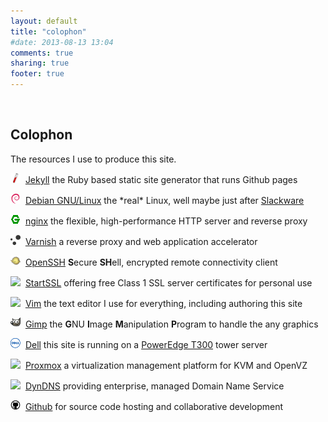```yaml
---
layout: default
title: "colophon"
#date: 2013-08-13 13:04
comments: true
sharing: true
footer: true
---
```

<br />
<h2>Colophon</h2>
<p>The resources I use to produce this site.</p>
<p><img src="/assets/colophon/jekyll.png" height="16" weight="16" border="0">&nbsp;&nbsp;<a href="http://jekyllrb.com/">Jekyll</a> the Ruby based static site generator that runs Github pages</p>
<p><img src="/assets/colophon/debian.png" border="0">&nbsp;&nbsp;<a href="http://debian.org">Debian GNU/Linux</a> the *real* Linux, well maybe just after <a href="http://slackware.com">Slackware</a></p>
<p><img src="/assets/colophon/nginx.png" border="0">&nbsp;&nbsp;<a href="http://nginx.org">nginx</a> the flexible, high-performance HTTP server and reverse proxy</p>
<p><img src="/assets/colophon/varnish.png" height="16" width="16" border="0">&nbsp;&nbsp;<a href="https://www.varnish-cache.org/">Varnish</a> a reverse proxy and web application accelerator</p>
<p><img src="/assets/colophon/openssh.png" border="0">&nbsp;&nbsp;<a href="http://openssh.org">OpenSSH</a> <b>S</b>ecure <b>SH</b>ell, encrypted remote connectivity client</p>
<p><img src="/assets/colophon/startssl.png" border="0">&nbsp;&nbsp;<a href="https://startssl.org">StartSSL</a> offering free Class 1 SSL server certificates for personal use</p>
<p><img src="/assets/colophon/vim.png" border="0">&nbsp;&nbsp;<a href="http://www.vim.org">Vim</a> the text editor I use for everything, including authoring this site</p>
<p><img src="/assets/colophon/gimp.png" border="0">&nbsp;&nbsp;<a href="http://www.gimp.org">Gimp</a> the <b>G</b>NU <b>I</b>mage <b>M</b>anipulation <b>P</b>rogram to handle the any graphics</p>
<p><img src="/assets/colophon/dell.png" border="0">&nbsp;&nbsp;<a href="http://www.dell.com">Dell</a> this site is running on a <a href="https://www.dell.com/us/dfb/p/poweredge-t300/pd">PowerEdge T300</a> tower server</a></p>
<p><img src="/assets/colophon/proxmox.png" border="0">&nbsp;&nbsp;<a href="http://www.proxmox.com/">Proxmox</a> a virtualization management platform for KVM and OpenVZ</p>
<p><img src="/assets/colophon/dyndns.png" border="0">&nbsp;&nbsp;<a href="https://dyn.com">DynDNS</a> providing enterprise, managed Domain Name Service</p>
<p><img src="/assets/colophon/github.png" border="0">&nbsp;&nbsp;<a href="http://github.com">Github</a> for source code hosting and collaborative development</p>
